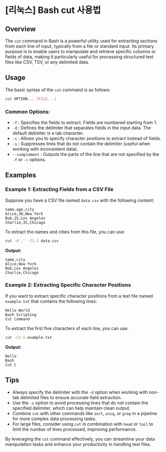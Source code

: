 # [리눅스] Bash cut 사용법

## Overview
The `cut` command in Bash is a powerful utility used for extracting sections from each line of input, typically from a file or standard input. Its primary purpose is to enable users to manipulate and retrieve specific columns or fields of data, making it particularly useful for processing structured text files like CSV, TSV, or any delimited data.

## Usage
The basic syntax of the `cut` command is as follows:

```bash
cut OPTION... [FILE...]
```

### Common Options:
- `-f` : Specifies the fields to extract. Fields are numbered starting from 1.
- `-d` : Defines the delimiter that separates fields in the input data. The default delimiter is a tab character.
- `-c` : Allows you to specify character positions to extract instead of fields.
- `-s` : Suppresses lines that do not contain the delimiter (useful when working with inconsistent data).
- `--complement` : Outputs the parts of the line that are not specified by the `-f` or `-c` options.

## Examples

### Example 1: Extracting Fields from a CSV File
Suppose you have a CSV file named `data.csv` with the following content:

```
name,age,city
Alice,30,New York
Bob,25,Los Angeles
Charlie,35,Chicago
```

To extract the names and cities from this file, you can use:

```bash
cut -d',' -f1,3 data.csv
```

**Output:**
```
name,city
Alice,New York
Bob,Los Angeles
Charlie,Chicago
```

### Example 2: Extracting Specific Character Positions
If you want to extract specific character positions from a text file named `example.txt` that contains the following lines:

```
Hello World
Bash Scripting
Cut Command
```

To extract the first five characters of each line, you can use:

```bash
cut -c1-5 example.txt
```

**Output:**
```
Hello
Bash 
Cut C
```

## Tips
- Always specify the delimiter with the `-d` option when working with non-tab delimited files to ensure accurate field extraction.
- Use the `-s` option to avoid processing lines that do not contain the specified delimiter, which can help maintain clean output.
- Combine `cut` with other commands like `sort`, `uniq`, or `grep` in a pipeline for more complex data processing tasks.
- For large files, consider using `cut` in combination with `head` or `tail` to limit the number of lines processed, improving performance.

By leveraging the `cut` command effectively, you can streamline your data manipulation tasks and enhance your productivity in handling text files.